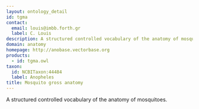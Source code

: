 ```yaml
---
layout: ontology_detail
id: tgma
contact: 
  email: louis@imbb.forth.gr
  label: C. Louis
description: A structured controlled vocabulary of the anatomy of mosquitoes.
domain: anatomy
homepage: http://anobase.vectorbase.org
products: 
  - id: tgma.owl
taxon: 
  id: NCBITaxon:44484
  label: Anopheles
title: Mosquito gross anatomy
---
```


A structured controlled vocabulary of the anatomy of mosquitoes.